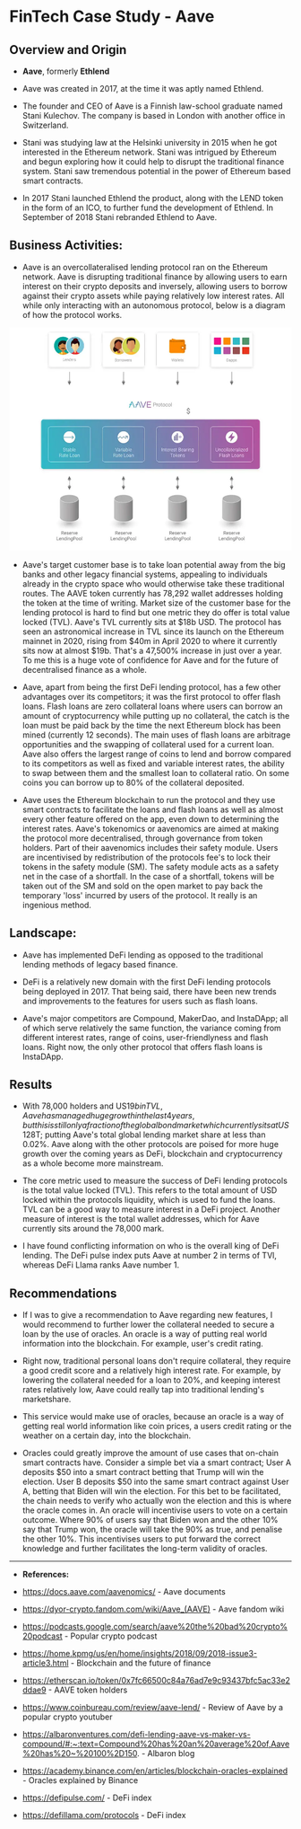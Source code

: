 # FinTech Case Study - Aave

## Overview and Origin

* **Aave**, formerly **Ethlend**

* Aave was created in 2017, at the time it was aptly named Ethlend.

* The founder and CEO of Aave is a Finnish law-school graduate named Stani Kulechov. The company is based in London with another office in Switzerland.

* Stani was studying law at the Helsinki university in 2015 when he got interested in the Ethereum network. Stani was intrigued by Ethereum and begun exploring how it could help to disrupt the traditional finance system. Stani saw tremendous potential in the power of Ethereum based smart contracts.

* In 2017 Stani launched Ethlend the product, along with the LEND token in the form of an ICO, to further fund the development of Ethlend. In September of 2018 Stani rebranded Ethlend to Aave.


## Business Activities:

* Aave is an overcollateralised lending protocol ran on the Ethereum network. Aave is disrupting traditional finance by allowing users to earn interest on their crypto deposits and inversely, allowing users to borrow against their crypto assets while paying relatively low interest rates. 
All while only interacting with an autonomous protocol, below is a diagram of how the protocol works.

![Aave explained in a picture](images/aave-overview.jpg)

* Aave's target customer base is to take loan potential away from the big banks and other legacy financial systems, appealing to individuals already in the crypto space who would otherwise take these traditional routes.  The AAVE token currently has 78,292 wallet addresses holding the token at the time of writing. Market size of the customer base for the lending protocol is hard to find but one metric they do offer is total value locked (TVL). Aave's TVL currently sits at $18b USD. The protocol has seen an astronomical increase in TVL since its launch on the Ethereum mainnet in 2020, rising from $40m in April 2020 to where it currently sits now at almost $19b. That's a 47,500% increase in just over a year. To me this is a huge vote of confidence for Aave and for the future of decentralised finance as a whole.

* Aave, apart from being the first DeFi lending protocol, has a few other advantages over its competitors; it was the first protocol to offer flash loans. Flash loans are zero collateral loans where users can borrow an amount of cryptocurrency while putting up no collateral, the catch is the loan must be paid back by the time the next Ethereum block has been mined (currently 12 seconds). The main uses of flash loans are arbitrage opportunities and the swapping of collateral used for a current loan. Aave also offers the largest range of coins to lend and borrow compared to its competitors as well as fixed and variable interest rates, the ability to swap between them and the smallest loan to collateral ratio. On some coins you can borrow up to 80% of the collateral deposited.

* Aave uses the Ethereum blockchain to run the protocol and they use smart contracts to facilitate the loans and flash loans as well as almost every other feature offered on the app, even down to determining the interest rates. Aave's tokenomics or aavenomics are aimed at making the protocol more decentralised, through governance from token holders. Part of their aavenomics includes their safety module. Users are incentivised by redistribution of the protocols fee's to lock their tokens in the safety module (SM). The safety module acts as a safety net in the case of a shortfall. In the case of a shortfall, tokens will be taken out of the SM and sold on the open market to pay back the temporary 'loss' incurred by users of the protocol. It really is an ingenious method.


## Landscape:

* Aave has implemented DeFi lending as opposed to the traditional lending methods of legacy based finance.

* DeFi is a relatively new domain with the first DeFi lending protocols being deployed in 2017. That being said, there have been new trends and improvements to the features for users such as flash loans.

* Aave's major competitors are Compound, MakerDao, and InstaDApp; all of which serve relatively the same function, the variance coming from different interest rates, range of coins, user-friendlyness and flash loans. Right now, the only other protocol that offers flash loans is InstaDApp.

## Results

* With 78,000 holders and US$19b in TVL, Aave has managed huge growth in the last 4 years, but this is still only a fraction of the global bond market which currently sits at US$128T; putting Aave's total global lending market share at less than 0.02%. Aave along with the other protocols are poised for more huge growth over the coming years as DeFi, blockchain and cryptocurrency as a whole become more mainstream.

* The core metric used to measure the success of DeFi lending protocols is the total value locked (TVL). This refers to the total amount of USD locked within the protocols liquidity, which is used to fund the loans. TVL can be a good way to measure interest in a DeFi project. Another measure of interest is the total wallet addresses, which for Aave currently sits around the 78,000 mark.

* I have found conflicting information on who is the overall king of DeFi lending. The DeFi pulse index puts Aave at number 2 in terms of TVl, whereas DeFi Llama ranks Aave number 1.

## Recommendations

* If I was to give a recommendation to Aave regarding new features, I would recommend to further lower the collateral needed to secure a loan by the use of oracles. An oracle is a way of putting real world information into the blockchain. For example, user's credit rating.

* Right now, traditional personal loans don't require collateral, they require a good credit score and a relatively high interest rate. For example, by lowering the collateral needed for a loan to 20%, and keeping interest rates relatively low, Aave could really tap into traditional lending's marketshare.

* This service would make use of oracles, because an oracle is a way of getting real world information like coin prices, a users credit rating or the weather on a certain day, into the blockchain.

* Oracles could greatly improve the amount of use cases that on-chain smart contracts have. Consider a simple bet via a smart contract; User A deposits $50 into a smart contract betting that Trump will win the election. User B deposits $50 into the same smart contract against User A, betting that Biden will win the election. For this bet to be facilitated, the chain needs to verify who actually won the election and this is where the oracle comes in. An oracle will incentivise users to vote on a certain outcome. Where 90% of users say that Biden won and the other 10% say that Trump won, the oracle will take the 90% as true, and penalise the other 10%. This incentivises users to put forward the correct knowledge and further facilitates the long-term validity of oracles.

---

* **References:**  

* https://docs.aave.com/aavenomics/ - Aave documents
* https://dyor-crypto.fandom.com/wiki/Aave_(AAVE) - Aave fandom wiki
* https://podcasts.google.com/search/aave%20the%20bad%20crypto%20podcast - Popular crypto podcast
* https://home.kpmg/us/en/home/insights/2018/09/2018-issue3-article3.html - Blockchain and the future of finance
* https://etherscan.io/token/0x7fc66500c84a76ad7e9c93437bfc5ac33e2ddae9 - AAVE token holders
* https://www.coinbureau.com/review/aave-lend/ - Review of Aave by a popular crypto youtuber
* https://albaronventures.com/defi-lending-aave-vs-maker-vs-compound/#:~:text=Compound%20has%20an%20average%20of,Aave%20has%20~%20100%2D150. - Albaron blog
* https://academy.binance.com/en/articles/blockchain-oracles-explained - Oracles explained by Binance
* https://defipulse.com/ - DeFi index
* https://defillama.com/protocols - DeFi index
